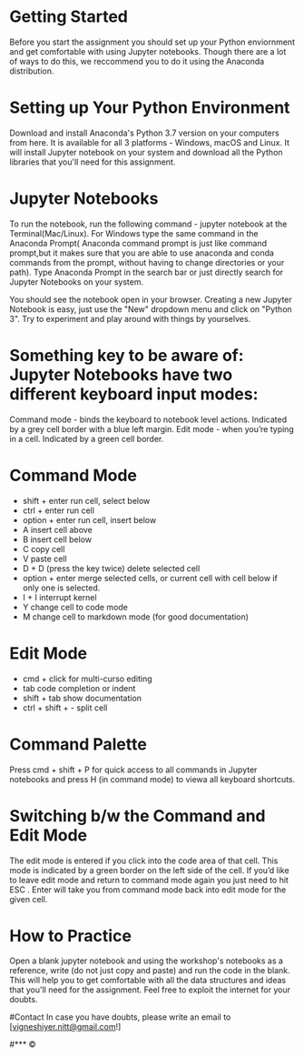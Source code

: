 # Getting Started
Before you start the assignment you should set up your Python enviornment and get comfortable with using Jupyter notebooks. Though there are a lot of ways to do this, we reccommend you to do it using the Anaconda distribution.

# Setting up Your Python Environment
Download and install Anaconda's Python 3.7 version on your computers from here. It is available for all 3 platforms - Windows, macOS and Linux.
It will install Jupyter notebook on your system and download all the Python libraries that you'll need for this assignment.

# Jupyter Notebooks
To run the notebook, run the following command -
jupyter notebook
at the Terminal(Mac/Linux). For Windows type the same command in the Anaconda Prompt( Anaconda command prompt is just like command prompt,but it makes sure that you are able to use anaconda and conda commands from the prompt, without having to change directories or your path). Type Anaconda Prompt in the search bar or just directly search for Jupyter Notebooks on your system.

You should see the notebook open in your browser. Creating a new Jupyter Notebook is easy, just use the "New" dropdown menu and click on "Python 3". Try to experiment and play around with things by yourselves.

# Something key to be aware of: Jupyter Notebooks have two different keyboard input modes:
Command mode - binds the keyboard to notebook level actions. Indicated by a grey cell border with a blue left margin.
Edit mode - when you’re typing in a cell. Indicated by a green cell border.
 
 # Command Mode
* shift + enter run cell, select below
* ctrl + enter run cell
* option + enter run cell, insert below
* A insert cell above
* B insert cell below
* C copy cell
* V paste cell
* D + D (press the key twice) delete selected cell
* option + enter merge selected cells, or current cell with cell below if only one is selected.
* I + I interrupt kernel
* Y change cell to code mode
* M change cell to markdown mode (for good documentation)

# Edit Mode
* cmd + click for multi-curso editing
* tab code completion or indent
* shift + tab show documentation
* ctrl + shift + - split cell

# Command Palette
Press cmd + shift + P for quick access to all commands in Jupyter notebooks and press H (in command mode) to viewa all keyboard shortcuts.

# Switching b/w the Command and Edit Mode
The edit mode is entered if you click into the code area of that cell. This mode is indicated by a green border on the left side of the cell.
If you’d like to leave edit mode and return to command mode again you just need to hit ESC .
Enter will take you from command mode back into edit mode for the given cell.

# How to Practice
Open a blank jupyter notebook and using the workshop's notebooks as a reference, write (do not just copy and paste) and run the code in the blank. This will help you to get comfortable with all the data structures and ideas that you'll need for the assignment. Feel free to exploit the internet for your doubts.

#Contact
In case you have doubts, please write an email to [vigneshiyer.nitt@gmail.com!]

#*** ©

